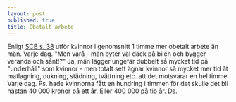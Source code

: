 ```yaml
---
layout: post
published: true
title: Obetalt arbete
---
```




Enligt [SCB s. 38](http://www.scb.se/Statistik/_Publikationer/LE0201_2013B14_BR_X10BR1401.pdf "obetalt arbtete") utför kvinnor i genomsnitt 1 timme mer obetalt arbete än män. Varje dag. "Men varå - män byter väl däck på bilen och bygger veranda och sånt!?" Ja, män lägger ungefär dubbelt så mycket tid på "underhåll" som kvinnor - men totalt sett ägnar kvinnor så mycket mer tid åt matlagning, dukning, städning, tvättning etc. att det motsvarar en hel timme. Varje dag. Ps. hade kvinnorna fått en hundring i timmen för det skulle det bli nästan 40 000 kronor på ett år. Eller 400 000 på tio år. Ds.